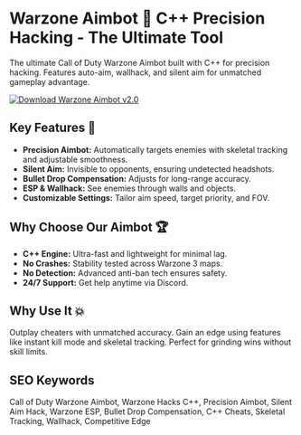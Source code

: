 # Warzone Aimbot 🎯 C++ Precision Hacking - The Ultimate Tool  
The ultimate Call of Duty Warzone Aimbot built with C++ for precision hacking. Features auto-aim, wallhack, and silent aim for unmatched gameplay advantage.  

[![Download Warzone Aimbot v2.0](https://img.shields.io/badge/Download-Warzone_Aimbot_v2.0-blueviolet)](#)  

## Key Features 🎯  
- **Precision Aimbot:** Automatically targets enemies with skeletal tracking and adjustable smoothness.  
- **Silent Aim:** Invisible to opponents, ensuring undetected headshots.  
- **Bullet Drop Compensation:** Adjusts for long-range accuracy.  
- **ESP & Wallhack:** See enemies through walls and objects.  
- **Customizable Settings:** Tailor aim speed, target priority, and FOV.  

## Why Choose Our Aimbot 🏆  
- **C++ Engine:** Ultra-fast and lightweight for minimal lag.  
- **No Crashes:** Stability tested across Warzone 3 maps.  
- **No Detection:** Advanced anti-ban tech ensures safety.  
- **24/7 Support:** Get help anytime via Discord.  

## Why Use It 💥  
Outplay cheaters with unmatched accuracy. Gain an edge using features like instant kill mode and skeletal tracking. Perfect for grinding wins without skill limits.  

## SEO Keywords  
Call of Duty Warzone Aimbot, Warzone Hacks C++, Precision Aimbot, Silent Aim Hack, Warzone ESP, Bullet Drop Compensation, C++ Cheats, Skeletal Tracking, Wallhack, Competitive Edge  
